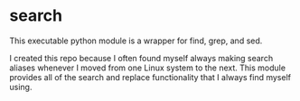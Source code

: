 # search
This executable python module is a wrapper for find, grep, and sed.

I created this repo because I often found myself always making search aliases whenever I moved from one Linux system to the next. This module provides all of the search and replace functionality that I always find myself using.
